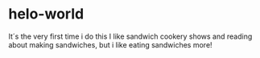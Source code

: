 # helo-world
It´s the very first time i do this
I like sandwich cookery shows and reading about making sandwiches, but i like eating sandwiches more!
